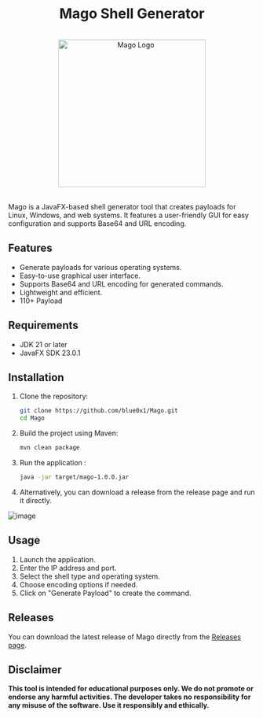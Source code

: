 <div align="center">

  # Mago Shell Generator
  </div>
<br>
<div align="center">
    <img src="https://github.com/user-attachments/assets/6aa2b984-b083-4136-9678-a0f2f757e436" alt="Mago Logo" height="300px"/>
</div>
<br>

Mago is a JavaFX-based shell generator tool that creates payloads for Linux, Windows, and web systems. It features a user-friendly GUI for easy configuration and supports Base64 and URL encoding.

## Features

- Generate payloads for various operating systems.
- Easy-to-use graphical user interface.
- Supports Base64 and URL encoding for generated commands.
- Lightweight and efficient.
- 110+ Payload

## Requirements

- JDK 21 or later
- JavaFX SDK 23.0.1

## Installation

1. Clone the repository:
   ```bash
   git clone https://github.com/blue0x1/Mago.git
   cd Mago
2. Build the project using Maven:
   ```bash
   mvn clean package

3. Run the application :
     ```bash
   java -jar target/mago-1.0.0.jar
4. Alternatively, you can download a release from the release page and run it directly.

![image](https://github.com/user-attachments/assets/89265a0b-7f22-44e8-afe1-3baade8cbdae)

 ## Usage

1.  Launch the application.
2.  Enter the IP address and port.
3.  Select the shell type and operating system.
4.  Choose encoding options if needed.
5.  Click on "Generate Payload" to create the command.

## Releases

You can download the latest release of Mago directly from the [Releases page](https://github.com/blue0x1/Mago/releases).

## Disclaimer

**This tool is intended for educational purposes only. We do not promote or endorse any harmful activities. The developer takes no responsibility for any misuse of the software. Use it responsibly and ethically.**

